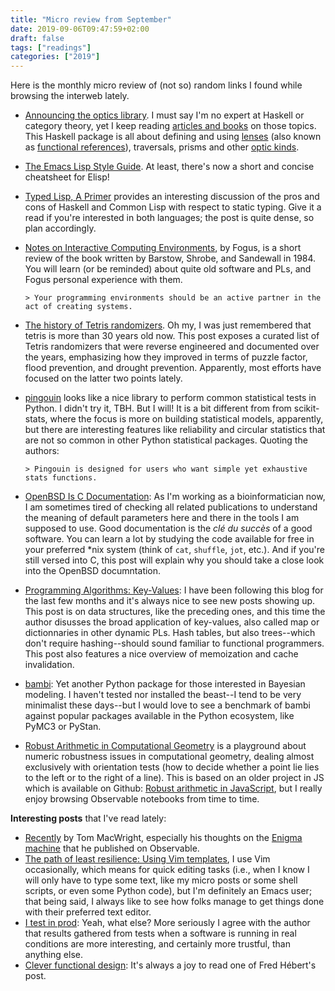 ```yaml
---
title: "Micro review from September"
date: 2019-09-06T09:47:59+02:00
draft: false
tags: ["readings"]
categories: ["2019"]
---
```


Here is the monthly micro review of (not so) random links I found while browsing the interweb lately.

<!--more-->

- [Announcing the optics library](https://www.well-typed.com/blog/2019/09/announcing-the-optics-library/). I must say I'm no expert at Haskell or category theory, yet I keep reading [articles and books](/post/category-theory/) on those topics. This Haskell package is all about defining and using [lenses](https://en.wikibooks.org/wiki/Haskell/Lenses_and_functional_references) (also known as [functional references](https://www.schoolofhaskell.com/school/to-infinity-and-beyond/pick-of-the-week/a-little-lens-starter-tutorial)), traversals, prisms and other [optic kinds](https://medium.com/@gcanti/introduction-to-optics-lenses-and-prisms-3230e73bfcfe).

- [The Emacs Lisp Style Guide](https://github.com/bbatsov/emacs-lisp-style-guide/blob/master/README.md). At least, there's now a short and concise cheatsheet for Elisp!

- [Typed Lisp, A Primer](https://alhassy.github.io/TypedLisp/) provides an interesting discussion of the pros and cons of Haskell and Common Lisp with respect to static typing. Give it a read if you're interested in both languages; the post is quite dense, so plan accordingly.

- [Notes on Interactive Computing Environments](http://blog.fogus.me/2019/04/03/notes-on-interactive-computing-environments/), by Fogus, is a short review of the book written by Barstow, Shrobe, and Sandewall in 1984. You will learn (or be reminded) about quite old software and PLs, and Fogus personal experience with them.

      > Your programming environments should be an active partner in the act of creating systems.

- [The history of Tetris randomizers](https://simon.lc/the-history-of-tetris-randomizers). Oh my, I was just remembered that tetris is more than 30 years old now. This post exposes a curated list of Tetris randomizers that were reverse engineered and documented over the years, emphasizing how they improved in terms of puzzle factor, flood prevention, and drought prevention. Apparently, most efforts have focused on the latter two points lately.

- [pingouin](https://pingouin-stats.org) looks like a nice library to perform common statistical tests in Python. I didn't try it, TBH. But I will! It is a bit different from from scikit-stats, where the focus is more on building statistical models, apparently, but there are interesting features like reliability and circular statistics that are not so common in other Python statistical packages. Quoting the authors:

      > Pingouin is designed for users who want simple yet exhaustive stats functions.

- [OpenBSD Is C Documentation](https://dev.to/apotheon/openbsd-is-c-documentation-3gd1): As I'm working as a bioinformatician now, I am sometimes tired of checking all related publications to understand the meaning of default parameters here and there in the tools I am supposed to use. Good documentation is the _clé du succès_ of a good software. You can learn a lot by studying the code available for free in your preferred \*nix system (think of `cat`, `shuffle`, `jot`, etc.). And if you're still versed into C, this post will explain why you should take a close look into the OpenBSD documntation.

- [Programming Algorithms: Key-Values](http://lisp-univ-etc.blogspot.com/2019/08/programming-algorithms-key-values.html?m=1): I have been following this blog for the last few months and it's always nice to see new posts showing up. This post is on data structures, like the preceding ones, and this time the author disusses the broad application of key-values, also called map or dictionnaries in other dynamic PLs. Hash tables, but also trees--which don't require hashing--should sound familiar to functional programmers. This post also features a nice overview of memoization and cache invalidation.

- [bambi](https://github.com/bambinos/bambi/blob/master/README.md): Yet another Python package for those interested in Bayesian modeling. I haven't tested nor installed the beast--I tend to be very minimalist these days--but I would love to see a benchmark of bambi against popular packages available in the Python ecosystem, like PyMC3 or PyStan.

- [Robust Arithmetic in Computational Geometry](https://observablehq.com/@mourner/non-robust-arithmetic-as-art) is a playground about numeric robustness issues in computational geometry, dealing almost exclusively with orientation tests (how to decide whether a point lie lies to the left or to the right of a line). This is based on an older project in JS which is available on Github: [Robust arithmetic in JavaScript](https://github.com/mikolalysenko/robust-arithmetic-notes), but I really enjoy browsing Observable notebooks from time to time.

**Interesting posts** that I've read lately:

- [Recently](https://macwright.org/2019/09/02/recently.html) by Tom MacWright, especially his thoughts on the [Enigma machine](https://observablehq.com/@tmcw/enigma-machine) that he published on Observable.
- [The path of least resilience: Using Vim templates](http://brendandawes.com/blog/vim-templates), I use Vim occasionally, which means for quick editing tasks (i.e., when I know I will only have to type some text, like my micro posts or some shell scripts, or even some Python code), but I'm definitely an Emacs user; that being said, I always like to see how folks manage to get things done with their preferred text editor.
- [I test in prod](https://increment.com/testing/i-test-in-production/): Yeah, what else? More seriously I agree with the author that results gathered from tests when a software is running in real conditions are more interesting, and certainly more trustful, than anything else.
- [Clever functional design](http://ferd.ca/clever-functional-design.html): It's always a joy to read one of Fred Hébert's post.
